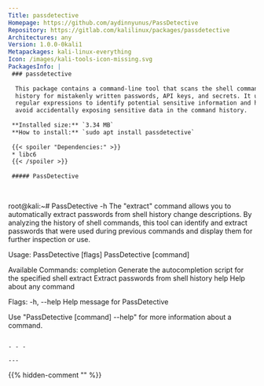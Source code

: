 ```yaml
---
Title: passdetective
Homepage: https://github.com/aydinnyunus/PassDetective
Repository: https://gitlab.com/kalilinux/packages/passdetective
Architectures: any
Version: 1.0.0-0kali1
Metapackages: kali-linux-everything 
Icon: /images/kali-tools-icon-missing.svg
PackagesInfo: |
 ### passdetective
 
  This package contains a command-line tool that scans the shell command
  history for mistakenly written passwords, API keys, and secrets. It uses
  regular expressions to identify potential sensitive information and helps
  avoid accidentally exposing sensitive data in the command history.
 
 **Installed size:** `3.34 MB`  
 **How to install:** `sudo apt install passdetective`  
 
 {{< spoiler "Dependencies:" >}}
 * libc6 
 {{< /spoiler >}}
 
 ##### PassDetective
 
 
 ```
 root@kali:~# PassDetective -h
 The "extract" command allows you to automatically extract passwords from shell history change descriptions.
 By analyzing the history of shell commands, this tool can identify and extract passwords that were used during
 previous commands and display them for further inspection or use.
 
 Usage:
   PassDetective [flags]
   PassDetective [command]
 
 Available Commands:
   completion  Generate the autocompletion script for the specified shell
   extract     Extract passwords from shell history
   help        Help about any command
 
 Flags:
   -h, --help   Help message for PassDetective
 
 Use "PassDetective [command] --help" for more information about a command.
 ```
 
 - - -
 
---
```

{{% hidden-comment "<!--Do not edit anything above this line-->" %}}
